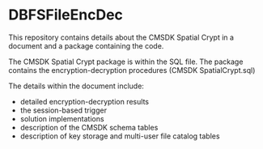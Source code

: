 # DBFSFileEncDec

This repository contains details about the CMSDK Spatial Crypt in a document and a package containing the code.

The CMSDK Spatial Crypt package is within the SQL file. The package contains the encryption-decryption procedures (CMSDK SpatialCrypt.sql)

The details within the document include:
- detailed encryption-decryption results 
- the session-based trigger 
- solution implementations  
- description of the CMSDK schema tables 
- description of key storage and  multi-user file catalog tables

